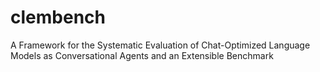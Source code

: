 # clembench
A Framework for the Systematic Evaluation of Chat-Optimized Language Models as Conversational Agents and an Extensible Benchmark
